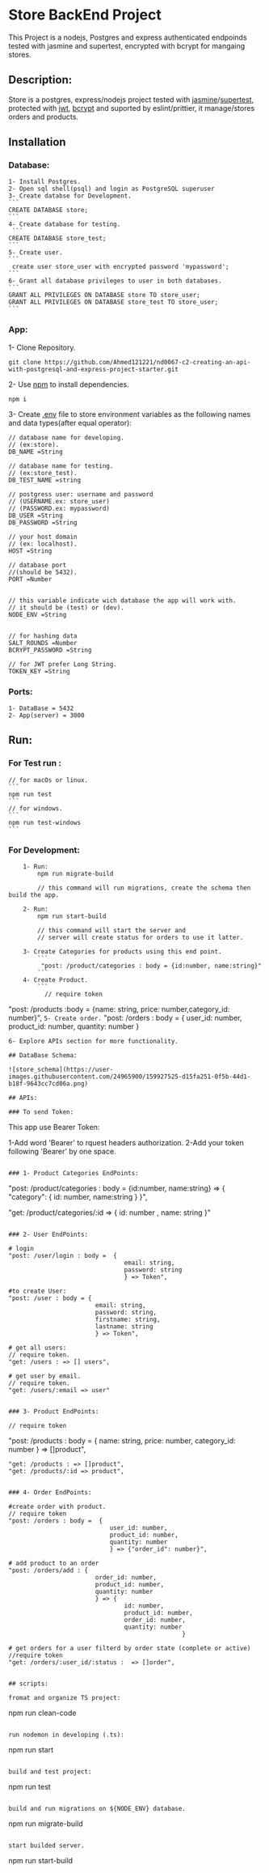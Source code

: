 # Store BackEnd Project

This Project is a nodejs, Postgres and express authenticated endpoinds tested with jasmine and supertest, encrypted with bcrypt for mangaing stores.

## Description:

Store is a postgres, express/nodejs project tested with [jasmine](https://www.npmjs.com/package/jasmine)/[supertest](https://www.npmjs.com/package/supertest), protected with [jwt](https://www.npmjs.com/package/jsonwebtoken), [bcrypt](https://www.npmjs.com/package/bcrypt) and suported by eslint/prittier, it manage/stores orders and products.

## Installation

### Database:

    1- Install Postgres.
    2- Open sql shell(psql) and login as PostgreSQL superuser
    3- Create databse for Development.
    ```
    CREATE DATABASE store;
    ```
    4- Create database for testing.
     ```
    CREATE DATABASE store_test;
    ```
    5- Create user.
    ```
     create user store_user with encrypted password 'mypassword';
    ```
    6- Grant all database privileges to user in both databases.
    ```
    GRANT ALL PRIVILEGES ON DATABASE store TO store_user;
    GRANT ALL PRIVILEGES ON DATABASE store_test TO store_user;
    ```

### App:

1- Clone Repository.

```
git clone https://github.com/Ahmed121221/nd0067-c2-creating-an-api-with-postgresql-and-express-project-starter.git
```

2- Use [npm](https://www.npmjs.com) to install dependencies.

```
npm i
```

3- Create [.env](https://github.com/motdotla/dotenv) file to store environment variables
as the following names and data types(after equal operator):

```
// database name for developing.
// (ex:store).
DB_NAME =String

// database name for testing.
// (ex:store_test).
DB_TEST_NAME =string

// postgress user: username and password
// (USERNAME.ex: store_user)
// (PASSWORD.ex: mypassword)
DB_USER =String
DB_PASSWORD =String

// your host domain
// (ex: localhost).
HOST =String

// database port
//(should be 5432).
PORT =Number


// this variable indicate wich database the app will work with.
// it should be (test) or (dev).
NODE_ENV =String


// for hashing data
SALT_ROUNDS =Number
BCRYPT_PASSWORD =String

// for JWT prefer Long String.
TOKEN_KEY =String
```

### Ports:

    1- DataBase = 5432
    2- App(server) = 3000

## Run:

### For Test run :

    // for macOs or linux.
    ```
    npm run test
    ```
    // for windows.
    ```
    npm run test-windows
    ```

### For Development:

        1- Run:
            npm run migrate-build

            // this command will run migrations, create the schema then build the app.

        2- Run:
            npm run start-build

            // this command will start the server and
            // server will create status for orders to use it latter.

        3- Create Categories for products using this end point.
            ```
             "post: /product/categories : body = {id:number, name:string}"
            ```
        4- Create Product.
            ```
              // require token

"post: /products :body = {name: string, price: number,category_id: number}",
`5- Create order.`
"post: /orders : body = {
user_id: number,
product_id: number,
quantity: number
}

```
6- Explore APIs section for more functionality.

## DataBase Schema:

![store_schema](https://user-images.githubusercontent.com/24965900/159927525-d15fa251-0f5b-44d1-b18f-9643cc7cd06a.png)

## APIs:

### To send Token:

```

This app use Bearer Token:

1-Add word 'Bearer' to rquest headers authorization.
2-Add your token following 'Bearer' by one space.

```

### 1- Product Categories EndPoints:

```

"post: /product/categories : body = {id:number, name:string} => {
"category": {
id: number,
name:string
}
}",

"get: /product/categories/:id => {
id: number ,
name: string
}"

```

### 2- User EndPoints:

```

    # login
    "post: /user/login : body =  {
                                    email: string,
                                    password: string
                                    } => Token",

    #to create User:
    "post: /user : body = {
                            email: string,
                            password: string,
                            firstname: string,
                            lastname: string
                            } => Token",

    # get all users:
    // require token.
    "get: /users : => [] users",

    # get user by email.
    // require token.
    "get: /users/:email => user"

```

### 3- Product EndPoints:

```

    // require token

"post: /products : body = {
name: string,
price: number,
category_id: number
} => []product",

    "get: /products : => []product",
    "get: /products/:id => product",

```

### 4- Order EndPoints:

```

    #create order with product.
    // require token
    "post: /orders : body =  {
                                user_id: number,
                                product_id: number,
                                quantity: number
                                } => {"order_id": number}",

    # add product to an order
    "post: /orders/add : {
                            order_id: number,
                            product_id: number,
                            quantity: number
                            } => {
                                    id: number,
                                    product_id: number,
                                    order_id: number,
                                    quantity: number
                                                    }

    # get orders for a user filterd by order state (complete or active)
    //require token
    "get: /orders/:user_id/:status :  => []order",

```

## scripts:

fromat and organize TS project:

```

npm run clean-code

```

run nodemon in developing (.ts):

```

npm run start

```

build and test project:

```

npm run test

```

build and run migrations on ${NODE_ENV} database.

```

npm run migrate-build

```

start builded server.

```

npm run start-build

```

```
